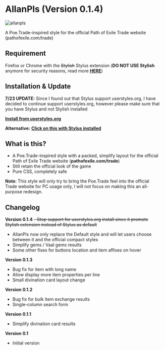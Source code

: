 # AllanPls (Version 0.1.4)

![allanpls](https://user-images.githubusercontent.com/10634948/32416880-e5a4461a-c282-11e7-985d-630dc0869462.PNG)

A Poe.Trade-inspired style for the official Path of Exile Trade website (pathofexile.com/trade)

## Requirement

Firefox or Chrome with the ~~Stylish~~ Stylus extension (**DO NOT USE Stylish** anymore for security reasons, read more [**HERE**](https://robertheaton.com/2018/07/02/stylish-browser-extension-steals-your-internet-history/))

## Installation & Update

**7/23 UPDATE:** Since I found out that Stylus support userstyles.org, I have decided to continue support userstyles.org, however please make sure that you have Stylus and not Stylish installed

[**Install from userstyles.org**](https://userstyles.org/styles/150669/allanpls-for-path-of-exile-trade) 

**Alternative:** [**Click on this with Stylus installed**](https://raw.githubusercontent.com/survfate/AllanPls/master/allanpls_style.user.css)

## What is this?

- A Poe.Trade-inspired style with a packed, simplify layout for the official Path of Exile Trade website (**pathofexile.com/trade**)
- Still retain the official look of the game
- Pure CSS, completely safe

**Note**: This style will only try to bring the Poe.Trade feel into the official Trade website for PC usage only, I will not focus on making this an all-purpose redesign.

## Changelog

**Version 0.1.4**
~~- Stop support for userstyles.org install since it promote Stylish extension instead of Stylus as default~~
- AllanPls now only replace the Default style and will let users choose between it and the official compact styles
- Simplify gems / Vaal gems results
- Some other fixes for buttons location and item affixes on hover

**Version 0.1.3**
- Bug fix for item with long name
- Allow display more item properties per line
- Small divination card layout change

**Version 0.1.2**
- Bug fix for bulk item exchange results
- Single-column search form

**Version 0.1.1**
- Simplify divination card results

**Version 0.1**
- Initial version
